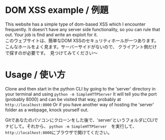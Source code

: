 # DOM XSS example / 例題
This website has a simple type of dom-based XSS which I encounter frequently.  It doesn't have any server side functionality, so you can rule that out. Your job is find and write an exploit for it.  
このウェブサイトは、簡単なDOM XSSのセキュリティホールが一つあります。こんなホールをよく見ます。サーバーサイドがないので、
クライアント側だけで探すのが必要です。　見つけてみてください〜
# Usage / 使い方
Clone and then start in the python CLI by going to the 'server' directory in your terminal and using
`python -m SimpleHTTPServer`
It will tell you the port (probably 8000) and can be visited that way, probably at 
`http://localhost:8000`
Or if you have another way of hosting the 'server' folder as a webpage, knock yourself out.

Gitであなたのパソコンにクローンをした後で、'server'というフォルダにCLIでナビして。それから、
`python -m SimpleHTTPServer`　を実行して、
`http://localhost:8000`にブラウザで開けてください。
